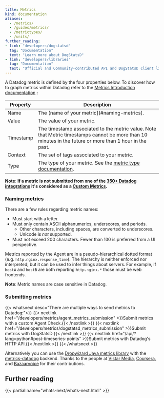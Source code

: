 ```yaml
---
title: Metrics
kind: documentation
aliases:
  - /metrics/
  - /guides/metrics/
  - /metrictypes/
  - /units/
further_reading:
- link: "developers/dogstatsd"
  tag: "Documentation"
  text: "Learn more about DogStatsD"
- link: "developers/libraries"
  tag: "Documentation"
  text: "Official and Community-contributed API and DogStatsD client libraries"
---
```


A Datadog metric is defined by the four properties below. To discover how to graph metrics within Datadog refer to the [Metrics Introduction documentation][1].:

| Property  | Description                                                                                                                                             |
| ----      | ----                                                                                                                                                    |
| Name      | The (name of your metric](#naming-metrics).                                                                                                             |
| Value     | The value of your metric.                                                                                                                               |
| Timestamp | The timestamp associated to the metric value. Note that Metric timestamps cannot be more than 10 minutes in the future or more than 1 hour in the past. |
| Context   | The set of tags associated to your metric.                                                                                                              |
| Type      | The type of your metric. See the [metric type documentation][2].                                                                                       |

**Note**: **If a metric is not submitted from one of the [350+ Datadog integrations][3] it's considered as a [Custom Metrics][4].**

### Naming metrics

There are a few rules regarding metric names:

* Must start with a letter.
* Must only contain ASCII alphanumerics, underscores, and periods.
  * Other characters, including spaces, are converted to underscores.
  * Unicode is _not_ supported.
* Must not exceed 200 characters. Fewer than 100 is preferred from a UI perspective.

Metrics reported by the Agent are in a pseudo-hierarchical dotted format (e.g. `http.nginx.response_time`). The hierarchy is neither enforced nor interpreted, but it can be used to infer things about servers. For example, if `hostA` and `hostB` are both reporting `http.nginx.*` those must be web frontends.

**Note**: Metric names are case sensitive in Datadog.

### Submitting metrics

{{< whatsnext desc="There are multiple ways to send metrics to Datadog:">}}
    {{< nextlink href="/developers/metrics/agent_metrics_submission" >}}Submit metrics with a custom Agent Check.{{< /nextlink >}}
    {{< nextlink href="/developers/metrics/dogstatsd_metrics_submission" >}}Submit metrics with DogStatsD.{{< /nextlink >}}
    {{< nextlink href="/api/?lang=python#post-timeseries-points" >}}Submit metrics with Datadog's HTTP API.{{< /nextlink >}}
{{< /whatsnext >}}

Alternatively you can use the [Dropwizard Java metrics library][5] with the [metrics-datadog][6] backend. Thanks to the people at [Vistar Media][7], [Coursera][8], and [Bazaarvoice][9] for their contributions.

## Further reading

{{< partial name="whats-next/whats-next.html" >}}


[1]: /graphing/metrics/introduction
[2]: /developers/metrics/metrics_type
[3]: /integrations
[4]: /developers/metrics/custom_metrics
[5]: https://github.com/dropwizard/metrics
[6]: https://github.com/coursera/metrics-datadog
[7]: http://www.vistarmedia.com
[8]: https://www.coursera.org
[9]: http://www.bazaarvoice.com
